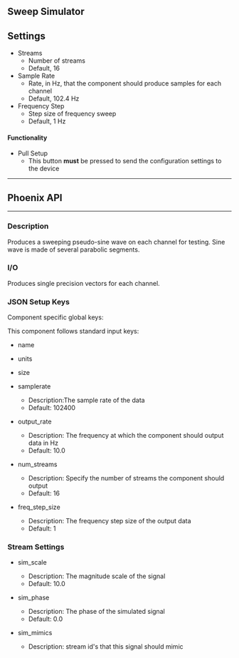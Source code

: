 ## Sweep Simulator
## Settings

- Streams
  - Number of streams
  - Default, 16
- Sample Rate
  - Rate, in Hz, that the component should produce samples for each channel
  - Default, 102.4 Hz
- Frequency Step
  - Step size of frequency sweep
  - Default, 1 Hz

#### Functionality

- Pull Setup
  - This button **must** be pressed to send the configuration settings to the device
___
## Phoenix API
___

### Description

Produces a sweeping pseudo-sine wave on each channel for testing. Sine wave is made of several parabolic segments.

### I/O

Produces single precision vectors for each channel.

### JSON Setup Keys

Component specific global keys:

This component follows standard input keys:
- name
- units
- size

- samplerate
  - Description:The sample rate of the data
  - Default: 102400

- output_rate
  - Description: The frequency at which the component should output data in Hz
  - Default: 10.0

- num_streams
  - Description: Specify the number of streams the component should output
  - Default: 16

- freq_step_size
  - Description: The frequency step size of the output data
  - Default: 1

### Stream Settings
- sim_scale
  - Description: The magnitude scale of the signal
  - Default: 10.0

- sim_phase
  - Description: The phase of the simulated signal
  - Default: 0.0

- sim_mimics
  - Description: stream id's that this signal should mimic
